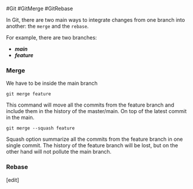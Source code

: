 #Git  #GitMerge #GitRebase 

In Git, there are two main ways to integrate changes from one branch into another: the `merge` and the `rebase`.

For example, there are two branches:
- ***main***  
- ***feature*** 

### Merge

We have to be inside the main branch
```
git merge feature
```
This command will move all the commits from the feature branch and include them in the history of the master/main. On top of the latest commit in the main.

```
git merge --squash feature
```
Squash option summarize all the commits from the feature branch in one single commit.  The history of the feature branch will be lost, but on the other hand will not pollute the main branch.

### Rebase
[edit]
